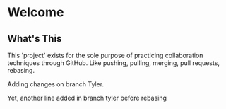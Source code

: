 # Welcome

## What's This

This 'project' exists for the sole purpose of practicing collaboration techniques through GitHub. Like pushing, pulling, merging, pull requests, rebasing. 

Adding changes on branch Tyler.

Yet, another line added in branch tyler before rebasing